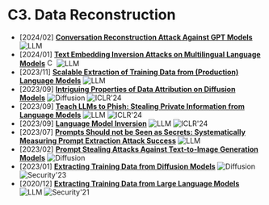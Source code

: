 # C3. Data Reconstruction
- [2024/02] **[Conversation Reconstruction Attack Against GPT Models ](https://arxiv.org/abs/2402.02987)** ![LLM](https://img.shields.io/badge/LLM-589cf4)
- [2024/01] **[Text Embedding Inversion Attacks on Multilingual Language Models](https://arxiv.org/abs/2401.12192)** [<img src="https://github.com/FortAwesome/Font-Awesome/blob/6.x/svgs/brands/github.svg" alt="Code" width="15" height="15">](https://huggingface.co/yiyic) ![LLM](https://img.shields.io/badge/LLM-589cf4)
- [2023/11] **[Scalable Extraction of Training Data from (Production) Language Models](https://arxiv.org/abs/2311.17035)** ![LLM](https://img.shields.io/badge/LLM-589cf4)
- [2023/09] **[Intriguing Properties of Data Attribution on Diffusion Models](https://openreview.net/forum?id=vKViCoKGcB)** ![Diffusion](https://img.shields.io/badge/Diffusion-a99cf4) ![ICLR'24](https://img.shields.io/badge/ICLR'24-f1b800)
- [2023/09] **[Teach LLMs to Phish: Stealing Private Information from Language Models](https://openreview.net/forum?id=qo21ZlfNu6)** ![LLM](https://img.shields.io/badge/LLM-589cf4) ![ICLR'24](https://img.shields.io/badge/ICLR'24-f1b800)
- [2023/09] **[Language Model Inversion](https://arxiv.org/abs/2311.13647)** ![LLM](https://img.shields.io/badge/LLM-589cf4) ![ICLR'24](https://img.shields.io/badge/ICLR'24-f1b800)
- [2023/07] **[Prompts Should not be Seen as Secrets: Systematically Measuring Prompt Extraction Attack Success](https://arxiv.org/abs/2307.06865)** ![LLM](https://img.shields.io/badge/LLM-589cf4)
- [2023/02] **[Prompt Stealing Attacks Against Text-to-Image Generation Models](https://arxiv.org/abs/2302.09923)** ![Diffusion](https://img.shields.io/badge/Diffusion-a99cf4)
- [2023/01] **[Extracting Training Data from Diffusion Models](https://arxiv.org/abs/2301.13188)** ![Diffusion](https://img.shields.io/badge/Diffusion-a99cf4) ![Security'23](https://img.shields.io/badge/Security'23-f1b800)
- [2020/12] **[Extracting Training Data from Large Language Models](https://arxiv.org/abs/2012.07805)** ![LLM](https://img.shields.io/badge/LLM-589cf4) ![Security'21](https://img.shields.io/badge/Security'21-f1b800)
